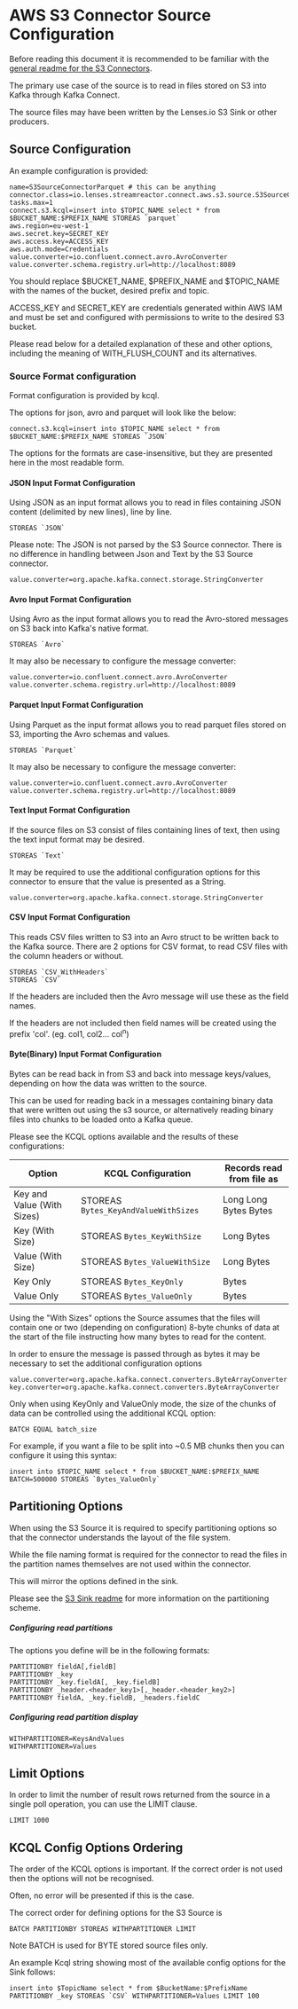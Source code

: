 # AWS S3 Connector Source Configuration

Before reading this document it is recommended to be familiar with the [general readme for the S3 Connectors](README-sink.md).

The primary use case of the source is to read in files stored on S3 into Kafka through Kafka Connect.

The source files may have been written by the Lenses.io S3 Sink or other producers.


## Source Configuration

An example configuration is provided:

    name=S3SourceConnectorParquet # this can be anything
    connector.class=io.lenses.streamreactor.connect.aws.s3.source.S3SourceConnector
    tasks.max=1
    connect.s3.kcql=insert into $TOPIC_NAME select * from $BUCKET_NAME:$PREFIX_NAME STOREAS `parquet`
    aws.region=eu-west-1
    aws.secret.key=SECRET_KEY
    aws.access.key=ACCESS_KEY
    aws.auth.mode=Credentials
    value.converter=io.confluent.connect.avro.AvroConverter
    value.converter.schema.registry.url=http://localhost:8089

You should replace $BUCKET_NAME, $PREFIX_NAME and $TOPIC_NAME with the names of the bucket, desired prefix and topic.

ACCESS_KEY and SECRET_KEY are credentials generated within AWS IAM and must be set and configured with permissions to write to the desired S3 bucket.

Please read below for a detailed explanation of these and other options, including the meaning of WITH_FLUSH_COUNT and its alternatives.


### Source Format configuration

Format configuration is provided by kcql.

The options for json, avro and parquet will look like the below:

    connect.s3.kcql=insert into $TOPIC_NAME select * from $BUCKET_NAME:$PREFIX_NAME STOREAS `JSON`

The options for the formats are case-insensitive, but they are presented here in the most readable form.

#### JSON Input Format Configuration

Using JSON as an input format allows you to read in files containing JSON content (delimited by new lines), line by line.

    STOREAS `JSON`

Please note: The JSON is not parsed by the S3 Source connector.  There is no difference in handling between Json and Text by the S3 Source connector.

    value.converter=org.apache.kafka.connect.storage.StringConverter

#### Avro Input Format Configuration

Using Avro as the input format allows you to read the Avro-stored messages on S3 back into Kafka's native format.

    STOREAS `Avro`
    
    
It may also be necessary to configure the message converter:

    value.converter=io.confluent.connect.avro.AvroConverter
    value.converter.schema.registry.url=http://localhost:8089 
    
#### Parquet Input Format Configuration

Using Parquet as the input format allows you to read parquet files stored on S3, importing the Avro schemas and values.

    STOREAS `Parquet`
    
It may also be necessary to configure the message converter:

    value.converter=io.confluent.connect.avro.AvroConverter
    value.converter.schema.registry.url=http://localhost:8089 


#### Text Input Format Configuration

If the source files on S3 consist of files containing lines of text, then using the text input format may be desired. 

    STOREAS `Text`
    
It may be required to use the additional configuration options for this connector to ensure that the value is presented as a String.

    value.converter=org.apache.kafka.connect.storage.StringConverter
    

#### CSV Input Format Configuration

This reads CSV files written to S3 into an Avro struct to be written back to the Kafka source.
There are 2 options for CSV format, to read CSV files with the column headers or without.

    STOREAS `CSV_WithHeaders`
    STOREAS `CSV`
    
If the headers are included then the Avro message will use these as the field names.

If the headers are not included then field names will be created using the prefix 'col'. (eg. col1, col2... col<sup>n</sup>)

#### Byte(Binary) Input Format Configuration

Bytes can be read back in from S3 and back into message keys/values, depending on how the data was written to the source.

This can be used for reading back in a messages containing binary data that were written out using the s3 source, or alternatively reading binary files into chunks to be loaded onto a Kafka queue.

Please see the KCQL options available and the results of these configurations:


| Option                     | KCQL Configuration                   | Records read from file as  |
|----------------------------|--------------------------------------|----------------------------|
| Key and Value (With Sizes) | STOREAS `Bytes_KeyAndValueWithSizes` | Long Long Bytes Bytes      | 
| Key (With Size)            | STOREAS `Bytes_KeyWithSize`          | Long Bytes                 |
| Value (With Size)          | STOREAS `Bytes_ValueWithSize`        | Long Bytes                 |
| Key Only                   | STOREAS `Bytes_KeyOnly`              | Bytes                      |
| Value Only                 | STOREAS `Bytes_ValueOnly`            | Bytes                      |


Using the "With Sizes" options the Source assumes that the files will contain one or two (depending on configuration) 8-byte chunks of data at the start of the file instructing how many bytes to read for the content.

In order to ensure the message is passed through as bytes it may be necessary to set the additional configuration options

    value.converter=org.apache.kafka.connect.converters.ByteArrayConverter
    key.converter=org.apache.kafka.connect.converters.ByteArrayConverter

Only when using KeyOnly and ValueOnly mode, the size of the chunks of data can be controlled using the additional KCQL option:

    BATCH EQUAL batch_size
    
For example, if you want a file to be split into ~0.5 MB chunks then you can configure it using this syntax:

    insert into $TOPIC_NAME select * from $BUCKET_NAME:$PREFIX_NAME BATCH=500000 STOREAS `Bytes_ValueOnly`


## Partitioning Options

When using the S3 Source it is required to specify partitioning options so that the connector understands the layout of the file system.

While the file naming format is required for the connector to read the files in the partition names themselves are not used within the connector.

This will mirror the options defined in the sink.

Please see the [S3 Sink readme](README-sink.md) for more information on the partitioning scheme.


##### Configuring read partitions

The options you define will be in the following formats:

    PARTITIONBY fieldA[,fieldB]
    PARTITIONBY _key
    PARTITIONBY _key.fieldA[, _key.fieldB]
    PARTITIONBY _header.<header_key1>[,_header.<header_key2>]
    PARTITIONBY fieldA, _key.fieldB, _headers.fieldC

##### Configuring read partition display

    WITHPARTITIONER=KeysAndValues
    WITHPARTITIONER=Values 
    

## Limit Options

In order to limit the number of result rows returned from the source in a single poll operation, you can use the LIMIT clause.

    LIMIT 1000
    

## KCQL Config Options Ordering

The order of the KCQL options is important.  If the correct order is not used then the options will not be recognised.

Often, no error will be presented if this is the case.

The correct order for defining options for the S3 Source is

    BATCH PARTITIONBY STOREAS WITHPARTITIONER LIMIT

Note BATCH is used for BYTE stored source files only.

An example Kcql string showing most of the available config options for the Sink follows:

    insert into $TopicName select * from $BucketName:$PrefixName PARTITIONBY _key STOREAS `CSV` WITHPARTITIONER=Values LIMIT 100



